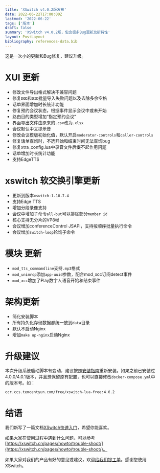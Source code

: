 ```yaml
---
title: 'XSwitch v4.0.2版发布'
date: 2022-06-22T17:00:00Z
lastmod: '2022-06-22'
tags: ['版本']
draft: false
summary: 'XSwitch v4.0.2版，包含很多Bug更新及新特性'
layout: PostLayout
bibliography: references-data.bib
---
```


这是一次小的更新和Bug修复，建议升级。

# XUI 更新

- 修改文件导出格式解决不兼容问题
- 修复`DOD`和`DID`批量导入失败问题以及去除多余空格
- 话单界面增加时长统计功能
- 修复预约会议状态，根据事件显示会议中或未开始
- 路由目的类型增加“指定预约会议”
- 界面导出文件由原来的`.csv`改为`.xlsx`
- 会议默认中文提示音
- 修改会议模版初始化值，默认开启`moderator-controls`和`caller-controls`
- 修复话单查询时，不选开始和结束时间无法查询bug
- 修复xtra_config.lua中录音文件后缀不起作用问题
- 话单增加时长统计功能
- 支持EdgeTTS


# xswitch 软交换引擎更新

- 更新到版本`xswitch-1.10.7.4`
- 支持Edge TTS
- 增加分段录像支持
- 会议中增加子命令`all-but`可以排除部分`member id`
- 核心支持无分片的VP8帧
- 会议增加conferenceControl JSAPI，支持按顺序批量执行命令
- 会议增加`switch-loop`轮询子命令

# 模块 更新

- `mod_tts_commandline`支持`.mp3`格式
- `mod_unimrcp`添加`app-uuid`参数，配合mod_xcc订阅detect事件
- `mod_xcc`增加了Play数字人语音开始和结束事件


# 架构更新

- 简化安装脚本
- 所有持久化存储数据都统一放到`data`目录
- 默认不启动Nginx
- 增加`make up-nginx`启动Nginx


# 升级建议

本次升级系统启动脚本有变动，建议按照[安装指南](/pages/xswitch-install/)重新安装。如果之前已安装过4.0.0/4.0.1版本，并且想保留原有配置，也可以直接修改`docker-compose.yml`中的版本号。如：

```
ccr.ccs.tencentyun.com/free/xswitch-lua-free:4.0.2
```

# 结语

我们新写了一篇文档[XSwitch快速入门](https://xswitch.cn/docs/xswitch-tutorial.html)，希望你能喜欢。

如果大家在使用过程中遇到什么问题，可以参考[https://xswitch.cn/pages/howto/trouble-shoot/](https://xswitch.cn/pages/howto/trouble-shoot/)。

如果大家对我们的产品有好的意见或建议，欢迎[给我们提工单](https://git.xswitch.cn/xswitch/docs/issues/1)。感谢您使用XSwitch。
